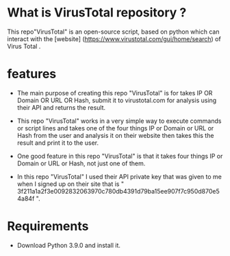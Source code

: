 # What is VirusTotal repository ?
 This repo"VirusTotal" is an open-source script,  based on python which can interact with the [website] (https://www.virustotal.com/gui/home/search) of Virus Total .
# features 

  * The main purpose of creating this repo "VirusTotal" is for takes IP OR Domain OR URL OR Hash, submit it to virustotal.com for analysis using their API and returns the result.
  
  * This repo "VirusTotal" works in a very simple way to execute commands or script lines and takes one of the four things IP or Domain or URL or Hash from the user and analysis      it on their website then takes this the result and print it to the user.
  
  * One good feature in this repo "VirusTotal" is that it takes four things IP or Domain or URL or Hash, not just one of them.
  
  * In this repo "VirusTotal"  I used their API private key that was given to me when I signed up on their site that is                                                                " 3f211a1a2f3e0092832063970c780db4391d79ba15ee907f7c950d870e54a84f ".

# Requirements

 * Download Python 3.9.0 and install it.

